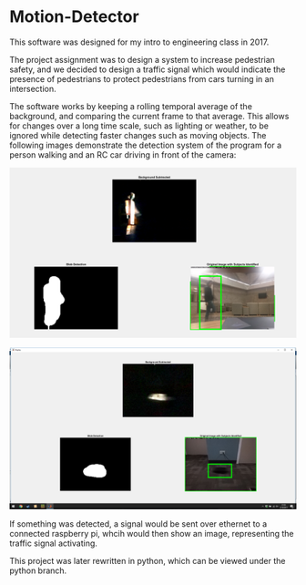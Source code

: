 # Motion-Detector
This software was designed for my intro to engineering class in 2017.

The project assignment was to design a system to increase pedestrian safety, and we decided to design a traffic signal which would indicate the presence of pedestrians to protect pedestrians from cars turning in an intersection.

The software works by keeping a rolling temporal average of the background, and comparing the current frame to that average. This allows for changes over a long time scale, such as lighting or weather, to be ignored while detecting faster changes such as moving objects. The following images demonstrate the detection system of the program for a person walking and an RC car driving in front of the camera:

![](https://github.com/ammoore00/Motion-Detector/blob/matlab/Images/Pedestrian.PNG?raw=true)

![](https://github.com/ammoore00/Motion-Detector/blob/matlab/Images/RC_car.png?raw=true)

If something was detected, a signal would be sent over ethernet to a connected raspberry pi, whcih would then show an image, representing the traffic signal activating.

This project was later rewritten in python, which can be viewed under the python branch.
